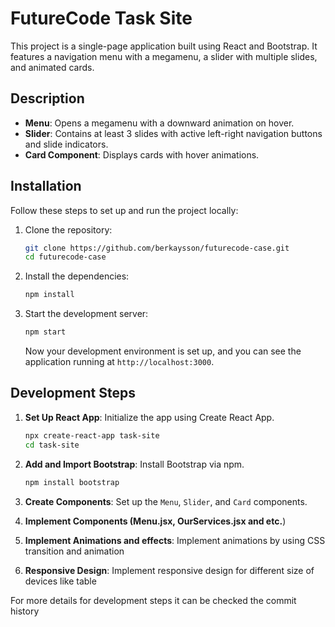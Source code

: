 # FutureCode Task Site

This project is a single-page application built using React and Bootstrap. It features a navigation menu with a megamenu, a slider with multiple slides, and animated cards.

## Description

- **Menu**: Opens a megamenu with a downward animation on hover.
- **Slider**: Contains at least 3 slides with active left-right navigation buttons and slide indicators.
- **Card Component**: Displays cards with hover animations.

## Installation

Follow these steps to set up and run the project locally:

1. Clone the repository:

   ```bash
   git clone https://github.com/berkaysson/futurecode-case.git
   cd futurecode-case
   ```

2. Install the dependencies:

   ```bash
   npm install
   ```

3. Start the development server:
   ```bash
   npm start
   ```
   Now your development environment is set up, and you can see the application running at `http://localhost:3000`.

## Development Steps

1. **Set Up React App**: Initialize the app using Create React App.

   ```bash
   npx create-react-app task-site
   cd task-site
   ```

2. **Add and Import Bootstrap**: Install Bootstrap via npm.

   ```bash
   npm install bootstrap
   ```

3. **Create Components**: Set up the `Menu`, `Slider`, and `Card` components.

4. **Implement Components (Menu.jsx, OurServices.jsx and etc.**)

5. **Implement Animations and effects**: Implement animations by using CSS transition and animation

6. **Responsive Design**: Implement responsive design for different size of devices like table

For more details for development steps it can be checked the commit history
